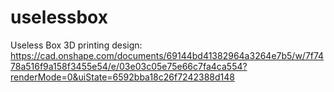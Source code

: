 # uselessbox
Useless Box 3D printing design: https://cad.onshape.com/documents/69144bd41382964a3264e7b5/w/7f7478a516f9a158f3455e54/e/03e03c05e75e66c7fa4ca554?renderMode=0&uiState=6592bba18c26f7242388d148
